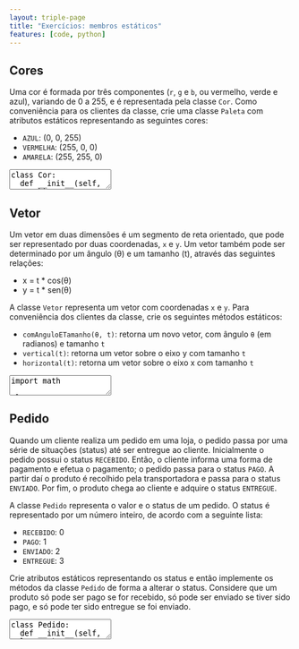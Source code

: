 ```yaml
---
layout: triple-page
title: "Exercícios: membros estáticos"
features: [code, python]
---
```


## Cores

Uma cor é formada por três componentes (`r`, `g` e `b`, ou vermelho, verde e azul), variando de 0 a 255, e é representada pela classe `Cor`. Como conveniência para os clientes da classe, crie uma classe `Paleta` com atributos estáticos representando as seguintes cores:

- `AZUL`: (0, 0, 255)
- `VERMELHA`: (255, 0, 0)
- `AMARELA`: (255, 255, 0)

<textarea class="code lang-python">
class Cor:
  def __init__(self, r, g, b):
    self.r = r
    self.g = g
    self.b = b
  
  def __eq__(self, o):
    return self.r == o.r and self.g == o.g and self.b == o.b

class Paleta:
  pass

### Testes

assert Paleta.AZUL.b == 255 and Paleta.AZUL.r == 0 and Paleta.AZUL.g == 0
assert Paleta.VERMELHA == Cor(255, 0, 0)
assert Paleta.AMARELA == Cor(255, 255, 0)
</textarea>

## Vetor

Um vetor em duas dimensões é um segmento de reta orientado, que pode ser representado por duas coordenadas, `x` e `y`. Um vetor também pode ser determinado por um ângulo (θ) e um tamanho (t), através das seguintes relações:

- x = t * cos(θ)
- y = t * sen(θ)

A classe `Vetor` representa um vetor com coordenadas `x` e `y`. Para conveniência dos clientes da classe, crie os seguintes métodos estáticos:

- `comAnguloETamanho(θ, t)`: retorna um novo vetor, com ângulo `θ` (em radianos) e tamanho `t`
- `vertical(t)`: retorna um vetor sobre o eixo y com tamanho `t`
- `horizontal(t)`: retorna um vetor sobre o eixo x com tamanho `t`

<textarea class="code lang-python">
import math

class Vetor:
  def __init__(self, x, y):
    self.x = x
    self.y = y
  
  def __eq__(self, o):
    return abs(self.x - o.x) < 0.001 and abs(self.y - o.y) < 0.001

assert Vetor.comAnguloETamanho(math.pi / 3, 10) == Vetor(5, 8.66025)
assert Vetor.comAnguloETamanho(math.pi, 10) == Vetor.horizontal(-10)
assert Vetor.vertical(5) == Vetor(0, 5)
assert Vetor.horizontal(-3) == Vetor(-3, 0)
</textarea>

## Pedido

Quando um cliente realiza um pedido em uma loja, o pedido passa por uma série de situações (status) até ser entregue ao cliente. Inicialmente o pedido possui o status `RECEBIDO`. Então, o cliente informa uma forma de pagamento e efetua o pagamento; o pedido passa para o status `PAGO`. A partir daí o produto é recolhido pela transportadora e passa para o status `ENVIADO`. Por fim, o produto chega ao cliente e adquire o status `ENTREGUE`.

A classe `Pedido` representa o valor e o status de um pedido. O status é representado por um número inteiro, de acordo com a seguinte lista:

- `RECEBIDO`: 0
- `PAGO`: 1
- `ENVIADO`: 2
- `ENTREGUE`: 3

Crie atributos estáticos representando os status e então implemente os métodos da classe `Pedido` de forma a alterar o status. Considere que um produto só pode ser pago se for recebido, só pode ser enviado se tiver sido pago, e só pode ter sido entregue se foi enviado.

<textarea class="code lang-python">
class Pedido:
  def __init__(self, valor=0.0):
    self.valor = valor
    self.status = 0

  def pagar(self, forma_de_pagamento):
    pass
  
  def enviar(self, transportadora):
    pass
  
  def entregar(self):
    pass

### Testes
import unittest

class TestPedido(unittest.TestCase):
  def test_pedido_novo(self):
    p = Pedido()
    self.assertEqual(p.status, Pedido.RECEBIDO)
  
  def test_pedido_pago(self):
    p = Pedido()
    p.pagar('pix')
    self.assertEqual(p.status, Pedido.PAGO)

  def test_pedido_enviado(self):
    p = Pedido()
    p.enviar('ufbalog')
    self.assertEqual(p.status, Pedido.RECEBIDO)
    p.pagar('pix')
    p.enviar('ufbalog')
    self.assertEqual(p.status, Pedido.ENVIADO)

  def test_pedido_entregue(self):
    p = Pedido()
    p.entregar()
    self.assertEqual(p.status, Pedido.RECEBIDO)
    p.pagar('pix')
    p.entregar()
    self.assertEqual(p.status, Pedido.PAGO)
    p.enviar('ufbalog')
    p.entregar()
    self.assertEqual(p.status, Pedido.ENTREGUE)

  def test_codigos_numericos(self):
    self.assertEqual(Pedido.RECEBIDO, 0)
    self.assertEqual(Pedido.PAGO, 1)
    self.assertEqual(Pedido.ENVIADO, 2)
    self.assertEqual(Pedido.ENTREGUE, 3)

if __name__ == '__main__':
  import sys
  unittest.main(exit=False)
</textarea>
